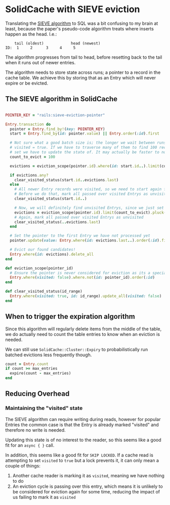 # SolidCache with SIEVE eviction

Translating the [SIEVE algorithm](https://yazhuozhang.com/assets/pdf/nsdi24-sieve.pdf) to SQL was a bit confusing to my
brain at least, because the paper's pseudo-code algorithm treats where inserts happen as the head. I.e.:

```
    tail (oldest)            head (newest)
ID:  1     2      3     4     5

```

The algorithm progresses from tail to head, before resetting back to the tail when it runs out of newer entries.

The algorithm needs to store state across runs; a pointer to a record in the cache table. We achieve this by storing
that as an Entry which will never expire or be evicted.

## The SIEVE algorithm in SolidCache

```ruby

POINTER_KEY = "rails:sieve-eviction-pointer"

Entry.transaction do
  pointer = Entry.find_by!(key: POINTER_KEY)
  start = Entry.find_by(id: pointer.value) || Entry.order(:id).first

  # Not sure what a good batch size is; the longer we wait between runs, the higher the % of records with
  # visited = true. If we have to traverse many of them to find 100 records with visited = false, thats a massive
  # set we have to update the state of. It may actually be faster to not batch!
  count_to_evict = 100

  evictions = eviction_scope(pointer.id).where(id: start.id..).limit(count_to_evict).pluck(:id)

  if evictions.any?
    clear_visited_status(start.id..evictions.last)
  else
    # All newer Entry records were visited, so we need to start again from the very oldest
    # Before we do that, mark all passed over visited Entrys as unvisited
    clear_visited_status(start.id..)

    # Now, we will definitely find unvisited Entrys, since we just set a bunch to unvisited
    evictions = eviction_scope(pointer.id).limit(count_to_evict).pluck(:id)
    # Again, mark all passed over visited Entrys as unvisited
    clear_visited_status(..evictions.last)
  end

  # Set the pointer to the first Entry we have not processed yet
  pointer.update(value: Entry.where(id: evictions.last..).order(:id).first.id)

  # Evict our found candidates!
  Entry.where(id: evictions).delete_all
end

def eviction_scope(pointer_id)
  # Ensure the pointer is never considered for eviction as its a special cache entry we rely on
  Entry.where(visited: false).where.not(id: pointer_id).order(:id)
end

def clear_visited_status(id_range)
  Entry.where(visited: true, id: id_range).update_all(visited: false)
end
```

## When to trigger the expiration algorithm

Since this algorithm will regularly delete items from the middle of the table, we do actually need to count the table
entries to know when an eviction is needed.

We can still use `SolidCache::Cluster::Expiry` to probabilistically run batched evictions less frequently though.

```ruby
count = Entry.count
if count >= max_entries
  expire(count - max_entries)
end
```

## Reducing Overhead

### Maintaining the "visited" state

The SIEVE algorithm can require writing during reads, however for popular Entries the common case is that the Entry is
already marked "visited" and therefore no write is needed.

Updating this state is of no interest to the reader, so this seems like a good fit for an `async { }` call.

In addition, this seems like a good fit for `SKIP LOCKED`. If a cache read is attempting to set `visited` to `true`
but a lock prevents it, it can only mean a couple of things:

1. Another cache reader is marking it as `visited`, meaning we have nothing to do
2. An eviction cycle is passing over this entry, which means it is unlikely to be considered for eviction again for some
   time, reducing the impact of us failing to mark it as `visited`
